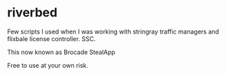 # riverbed

Few scripts I used when I was working with stringray traffic managers and flixbale license controller. SSC.

This now known as Brocade StealApp

Free to use at your own risk.
